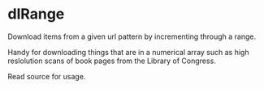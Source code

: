 # dlRange
Download items from a given url pattern by incrementing through a range.

Handy for downloading things that are in a numerical array such as high reslolution scans of book pages from the Library of Congress.

Read source for usage.
